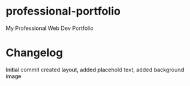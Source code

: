 # professional-portfolio
My Professional Web Dev Portfolio

# Changelog
Initial commit
created layout, added placehold text, added background image